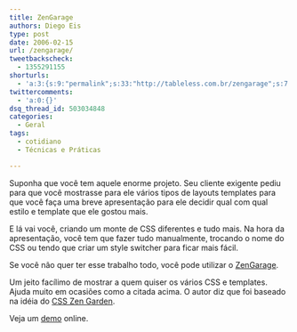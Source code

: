 ```yaml
---
title: ZenGarage
authors: Diego Eis
type: post
date: 2006-02-15
url: /zengarage/
tweetbackscheck:
  - 1355291155
shorturls:
  - 'a:3:{s:9:"permalink";s:33:"http://tableless.com.br/zengarage";s:7:"tinyurl";s:26:"http://tinyurl.com/3nehh4v";s:4:"isgd";s:19:"http://is.gd/jb6wg5";}'
twittercomments:
  - 'a:0:{}'
dsq_thread_id: 503034848
categories:
  - Geral
tags:
  - cotidiano
  - Técnicas e Práticas

---
```

Suponha que você tem aquele enorme projeto. Seu cliente exigente pediu para que você mostrasse para ele vários tipos de layouts templates para que você faça uma breve apresentação para ele decidir qual com qual estilo e template que ele gostou mais.
  
E lá vai você, criando um monte de CSS diferentes e tudo mais. Na hora da apresentação, você tem que fazer tudo manualmente, trocando o nome do CSS ou tendo que criar um style switcher para ficar mais fácil.

Se você não quer ter esse trabalho todo, você pode utilizar o [ZenGarage][1].
  
Um jeito facílimo de mostrar a quem quiser os vários CSS e templates. Ajuda muito em ocasiões como a citada acima. O autor diz que foi baseado na idéia do [CSS Zen Garden][2].
  
Veja um [demo][3] online.

 [1]: http://micropublicantes.com/zengarage/
 [2]: http://csszengarden.com/
 [3]: http://micropublicantes.com/zengarage/demo/